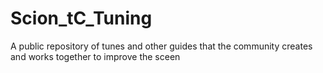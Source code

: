 # Scion_tC_Tuning
A public repository of tunes and other guides that the community creates and works together to improve the sceen
